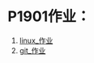 # P1901作业：

1. <a href= "./linux_作业/linux_作业.md"> linux_作业</a>
2. <a href= "./linux_作业/git_作业.md"> git_作业</a>